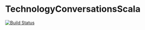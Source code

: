 TechnologyConversationsScala
============================

[![Build Status](https://travis-ci.org/vfarcic/TechnologyConversationsScala.png?branch=master)](https://travis-ci.org/vfarcic/TechnologyConversationsScala)